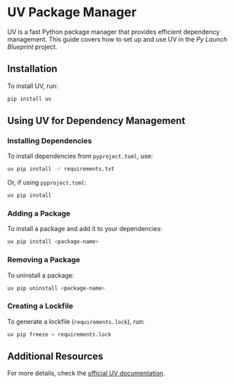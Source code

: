 <!--
Copyright (c) 2025, Steve Morin

Permission is hereby granted, free of charge, to any person obtaining a copy of this software and associated documentation files (the "Software"), to deal in the Software without restriction, including without limitation the rights to use, copy, modify, merge, publish, distribute, sublicense, and/or sell copies of the Software, and to permit persons to whom the Software is furnished to do so, subject to the following conditions:

The above copyright notice and this permission notice shall be included in all copies or substantial portions of the Software.

THE SOFTWARE IS PROVIDED "AS IS", WITHOUT WARRANTY OF ANY KIND, EXPRESS OR IMPLIED, INCLUDING BUT NOT LIMITED TO THE WARRANTIES OF MERCHANTABILITY, FITNESS FOR A PARTICULAR PURPOSE AND NONINFRINGEMENT. IN NO EVENT SHALL THE AUTHORS OR COPYRIGHT HOLDERS BE LIABLE FOR ANY CLAIM, DAMAGES OR OTHER LIABILITY, WHETHER IN AN ACTION OF CONTRACT, TORT OR OTHERWISE, ARISING FROM, OUT OF OR IN CONNECTION WITH THE SOFTWARE OR THE USE OR OTHER DEALINGS IN THE SOFTWARE.
-->
# UV Package Manager

UV is a fast Python package manager that provides efficient dependency management. This guide covers how to set up and use UV in the *Py Launch Blueprint* project.

## Installation

To install UV, run:

```bash
pip install uv
```

## Using UV for Dependency Management

### Installing Dependencies

To install dependencies from `pyproject.toml`, use:

```bash
uv pip install -r requirements.txt
```

Or, if using `pyproject.toml`:

```bash
uv pip install
```

### Adding a Package

To install a package and add it to your dependencies:

```bash
uv pip install <package-name>
```

### Removing a Package

To uninstall a package:

```bash
uv pip uninstall <package-name>
```

### Creating a Lockfile

To generate a lockfile (`requirements.lock`), run:

```bash
uv pip freeze > requirements.lock
```

## Additional Resources

For more details, check the [official UV documentation](https://github.com/astral-sh/uv).
